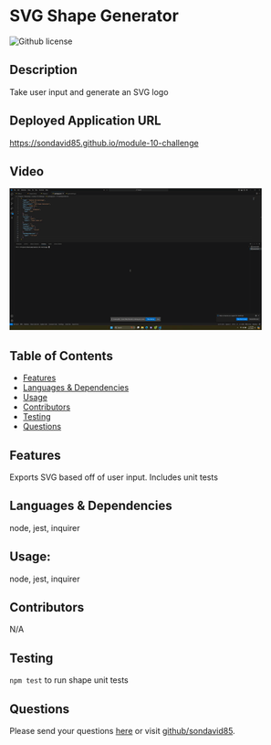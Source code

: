 # SVG Shape Generator 
  ![Github license](https://img.shields.io/badge/license--blue.svg)
  ## Description
  Take user input and generate an SVG logo
  ## Deployed Application URL
  https://sondavid85.github.io/module-10-challenge
  ## Video
  ![alt-text](./examples/walkthrough.gif)
  ## Table of Contents
  * [Features](#features)
  * [Languages & Dependencies](#languagesanddependencies)
  * [Usage](#Usage)
  * [Contributors](#contributors)
  * [Testing](#testing)
  * [Questions](#questions)
  ## Features
  Exports SVG based off of user input. Includes unit tests
  ## Languages & Dependencies
  node, jest, inquirer
  ## Usage:
  node, jest, inquirer
  ## Contributors
  N/A
  ## Testing
  `npm test` to run shape unit tests
  ## Questions
  Please send your questions [here](mailto:sondavid85@yahoo.com?subject=[GitHub]%20Dev%20Connect) or visit [github/sondavid85](https://github.com/sondavid85).
  